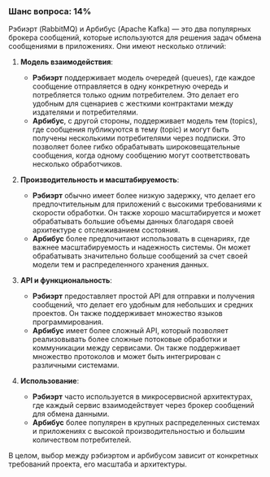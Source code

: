 ### Шанс вопроса: 14%

Рэбиэрт (RabbitMQ) и Арбибус (Apache Kafka) — это два популярных брокера сообщений, которые используются для решения задач обмена сообщениями в приложениях. Они имеют несколько отличий:

1. **Модель взаимодействия**:
   - **Рэбиэрт** поддерживает модель очередей (queues), где каждое сообщение отправляется в одну конкретную очередь и потребляется только одним потребителем. Это делает его удобным для сценариев с жесткими контрактами между издателями и потребителями.
   - **Арбибус**, с другой стороны, поддерживает модель тем (topics), где сообщения публикуются в тему (topic) и могут быть получены несколькими потребителями через подписки. Это позволяет более гибко обрабатывать широковещательные сообщения, когда одному сообщению могут соответствовать несколько обработчиков.

2. **Производительность и масштабируемость**:
   - **Рэбиэрт** обычно имеет более низкую задержку, что делает его предпочтительным для приложений с высокими требованиями к скорости обработки. Он также хорошо масштабируется и может обрабатывать большие объемы данных благодаря своей архитектуре с отслеживанием состояния.
   - **Арбибус** более предпочитают использовать в сценариях, где важнее масштабируемость и надежность системы. Он может обрабатывать значительно больше сообщений за счет своей модели тем и распределенного хранения данных.

3. **API и функциональность**:
   - **Рэбиэрт** предоставляет простой API для отправки и получения сообщений, что делает его удобным для небольших и средних проектов. Он также поддерживает множество языков программирования.
   - **Арбибус** имеет более сложный API, который позволяет реализовывать более сложные потоковые обработки и коммуникации между сервисами. Он также поддерживает множество протоколов и может быть интегрирован с различными системами.

4. **Использование**:
   - **Рэбиэрт** часто используется в микросервисной архитектурах, где каждый сервис взаимодействует через брокер сообщений для обмена данными.
   - **Арбибус** более популярен в крупных распределенных системах и приложениях с высокой производительностью и большим количеством потребителей.

В целом, выбор между рэбиэртом и арбибусом зависит от конкретных требований проекта, его масштаба и архитектуры.